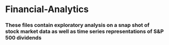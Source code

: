 # Financial-Analytics
### These files contain exploratory analysis on a snap shot of stock market data as well as time series representations of S&P 500 dividends
